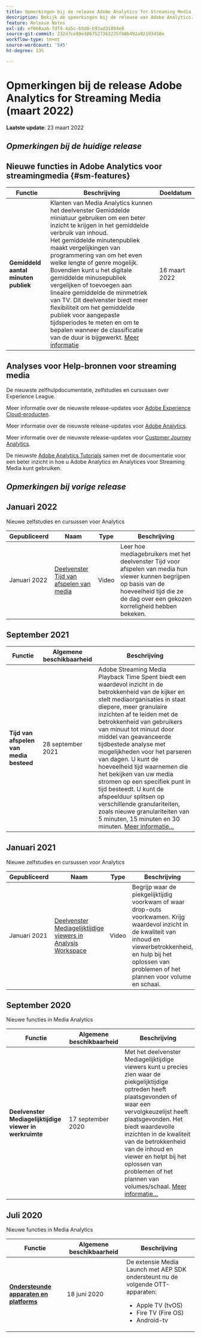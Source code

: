 ```yaml
---
title: Opmerkingen bij de release Adobe Analytics for Streaming Media
description: Bekijk de opmerkingen bij de release van Adobe Analytics.
feature: Release Notes
exl-id: ef068aa6-fdf4-4a5c-b5d0-b93ad31894e8
source-git-commit: 232d7ce89e3867527363235f08b492a92193d50e
workflow-type: tm+mt
source-wordcount: '545'
ht-degree: 13%

---
```


# Opmerkingen bij de release Adobe Analytics for Streaming Media (maart 2022)

**Laatste update**: 23 maart 2022

## *Opmerkingen bij de huidige release*

## Nieuwe functies in Adobe Analytics voor streamingmedia  {#sm-features}

| Functie | Beschrijving | Doeldatum |
| ----------- | ---------- | ------- |
| **Gemiddeld aantal minuten publiek** | Klanten van Media Analytics kunnen het deelvenster Gemiddelde miniatuur gebruiken om een beter inzicht te krijgen in het gemiddelde verbruik van inhoud. <br>Het gemiddelde minutenpubliek maakt vergelijkingen van programmering van om het even welke lengte of genre mogelijk. Bovendien kunt u het digitale gemiddelde minusepubliek vergelijken of toevoegen aan lineaire gemiddelde de minmetriek van TV. Dit deelvenster biedt meer flexibiliteit om het gemiddelde publiek voor aangepaste tijdsperiodes te meten en om te bepalen wanneer de classificatie van de duur is bijgewerkt.  [Meer informatie](https://experienceleague.adobe.com/docs/media-analytics/using/media-reports/average-minute-audience.html?lang=en) | 16 maart 2022 |

## Analyses voor Help-bronnen voor streaming media

De nieuwste zelfhulpdocumentatie, zelfstudies en cursussen over Experience League.

Meer informatie over de nieuwste release-updates voor [Adobe Experience Cloud-producten](https://business.adobe.com/products/adobe-experience-cloud-products.html).

Meer informatie over de nieuwste release-updates voor [Adobe Analytics](https://experienceleague.adobe.com/docs/analytics/release-notes/latest.html?lang=en).

Meer informatie over de nieuwste release-updates voor [Customer Journey Analytics](https://experienceleague.adobe.com/docs/analytics-platform/using/releases/latest.html?lang=en).

De nieuwste [Adobe Analytics Tutorials](https://experienceleague.adobe.com/docs/analytics-learn/tutorials/overview.html?lang=en) samen met de documentatie voor een beter inzicht in hoe u Adobe Analytics en Analytices voor Streaming Media kunt gebruiken.

## *Opmerkingen bij vorige release*

## Januari 2022

Nieuwe zelfstudies en cursussen voor Analytics

| Gepubliceerd | Naam | Type | Beschrijving |
| ----------- | ---------- | ---------- | --------- |
| Januari 2022 | [Deelvenster Tijd van afspelen van media](https://experienceleague.adobe.com/docs/analytics-learn/tutorials/media-analytics/measuring-media-analytics/media-playback-time-spent-panel.html?lang=en) | Video | Leer hoe mediagebruikers met het deelvenster Tijd voor afspelen van media hun viewer kunnen begrijpen op basis van de hoeveelheid tijd die ze de dag over een gekozen korreligheid hebben bekeken. |

## September 2021

| Functie | Algemene beschikbaarheid | Beschrijving |
| ----------- | ---------- | -------------- |
| **Tijd van afspelen van media besteed** | 28 september 2021 | Adobe Streaming Media Playback Time Spent biedt een waardevol inzicht in de betrokkenheid van de kijker en stelt mediaorganisaties in staat diepere, meer granulaire inzichten af te leiden met de betrokkenheid van gebruikers van minuut tot minuut door middel van geavanceerde tijdbestede analyse met mogelijkheden voor het parseren van dagen. U kunt de hoeveelheid tijd waarnemen die het bekijken van uw media stromen op een specifiek punt in tijd besteedt. U kunt de afspeelduur splitsen op verschillende granulariteiten, zoals nieuwe granulariteiten van 5 minuten, 15 minuten en 30 minuten. [Meer informatie...](https://experienceleague.adobe.com/docs/media-analytics/using/media-reports/media-workspace-panels/media-playback-time-spent.html?lang=en) |

## Januari 2021

Nieuwe zelfstudies en cursussen voor Analytics

| Gepubliceerd | Naam | Type | Beschrijving |
| ----------- | ---------- | ---------- | --------- |
| Januari 2021 | [Deelvenster Mediagelijktijdige viewers in Analysis Workspace](https://experienceleague.adobe.com/docs/analytics-learn/tutorials/analysis-workspace/using-panels/media-concurrent-viewers-panel-in-analysis-workspace.html?lang=en#analysis-workspace) | Video | Begrijp waar de piekgelijktijdig voorkwam of waar drop-outs voorkwamen. Krijg waardevol inzicht in de kwaliteit van inhoud en viewerbetrokkenheid, en hulp bij het oplossen van problemen of het plannen voor volume en schaal. |


## September 2020

Nieuwe functies in Media Analytics

| Functie | Algemene beschikbaarheid | Beschrijving |
| -------- | -------------------- | ----------- |
| **Deelvenster Mediagelijktijdige viewer in werkruimte** | 17 september 2020 | Met het deelvenster Mediagelijktijdige viewers kunt u precies zien waar de piekgelijktijdige optreden heeft plaatsgevonden of waar een vervolgkeuzelijst heeft plaatsgevonden. Het biedt waardevolle inzichten in de kwaliteit van de betrokkenheid van de inhoud en viewer en helpt bij het oplossen van problemen of het plannen van volumes/schaal. [Meer informatie…](https://experienceleague.adobe.com/docs/media-analytics/using/media-reports/media-workspace-panels/media-concurrent-viewers.html?lang=en) |


## Juli 2020

Nieuwe functies in Media Analytics

| Functie | Algemene beschikbaarheid | Beschrijving |
| -------- | -------------------- | ----------- |
| [**Ondersteunde apparaten en platforms**](https://experienceleague.adobe.com/docs/media-analytics/using/supported-devices.html?lang=en) | 18 juni 2020 | De extensie Media Launch met AEP SDK ondersteunt nu de volgende OTT-apparaten: <div><ul><li>Apple TV (tvOS)</li><li>Fire TV (Fire OS)</li><li>Android-tv</li></ul></div> |



<!-- ## Important notices for [!DNL Analytics] administrators

**Updated on March 3, 2022**

| Notice | Date Added or Updated  | Description |
| ----------- | ---------- | ---------- |
| description | date | description |
| description | date | description |
| description | date | description |
| description | date | description | -->
